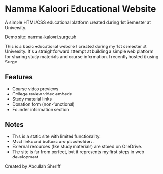 # Namma Kaloori Educational Website

A simple HTML/CSS educational platform created during 1st Semester at University.

Demo site: [namma-kaloori.surge.sh](https://namma-kaloori.surge.sh)

This is a basic educational website I created during my 1st semester at University. It's a straightforward attempt at building a simple web platform for sharing study materials and course information. I recently hosted it using Surge.

## Features
- Course video previews
- College review video embeds
- Study material links
- Donation form (non-functional)
- Founder information section

## Notes
- This is a static site with limited functionality.
- Most links and buttons are placeholders.
- External resources (like study materials) are stored on OneDrive.
- The site is far from perfect, but it represents my first steps in web development.

Created by Abdullah Sheriff
